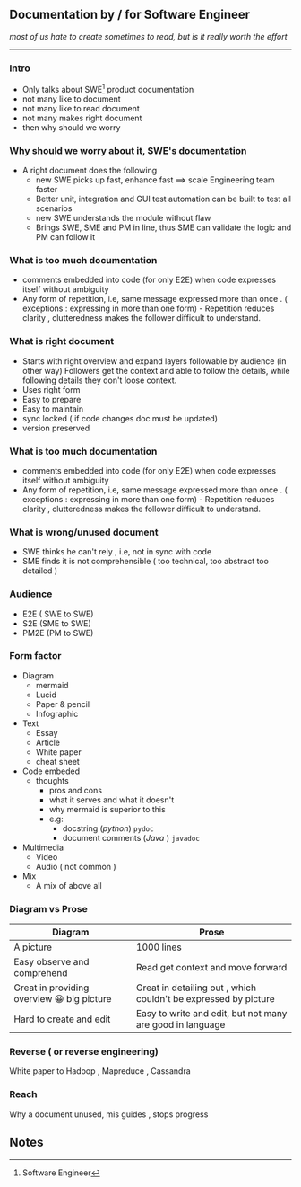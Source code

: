 ## Documentation by / for Software Engineer 
_most of us hate to create sometimes to read, but is it really worth the effort_

---


### Intro
  - Only talks about SWE[^1] product documentation
  - not many like to document 
  - not many like to read document 
  - not many makes right document
  - then why should we worry

### Why should we worry about it, SWE's documentation
  - A right document does the following 
    - new SWE picks up fast, enhance fast ==> scale Engineering team faster
    - Better unit, integration and GUI test automation can be built to test all scenarios
    - new SWE understands the module without flaw
    - Brings SWE, SME and PM in line, thus SME can validate the logic and PM can follow it
  
### What is too much documentation
  - comments embedded into code (for only E2E) when code expresses itself without ambiguity 
  - Any form of repetition, i.e, same message expressed more than once . ( exceptions : expressing in more than one form) - Repetition reduces clarity , clutteredness makes the follower difficult to understand.

### What is right document
  - Starts with right overview and expand layers followable by audience (in other way) Followers get the context and able to follow the details, while following details they don't loose context.
  - Uses right form
  - Easy to prepare 
  - Easy to maintain
  - sync locked ( if code changes doc must be updated)
  - version preserved 

### What is too much documentation
  - comments embedded into code (for only E2E) when code expresses itself without ambiguity 
  - Any form of repetition, i.e, same message expressed more than once . ( exceptions : expressing in more than one form) - Repetition reduces clarity , clutteredness makes the follower difficult to understand.


### What is wrong/unused document
  - SWE thinks he can't rely , i.e, not in sync with code
  - SME finds it is not comprehensible ( too technical, too abstract too detailed )

### Audience
  - E2E ( SWE to SWE)
  - S2E (SME to SWE)
  - PM2E (PM to SWE)
  
### Form factor
  - Diagram
    - mermaid
    - Lucid
    - Paper & pencil
    - Infographic
  - Text
    - Essay
    - Article
    - White paper     
    - cheat sheet
  - Code embeded
    - thoughts 
      - pros and cons
      - what it serves  and what it doesn't
      - why mermaid is superior to this
      - e.g:
        - docstring (_python_) `pydoc`
        - document comments (_Java_ ) `javadoc` 
  - Multimedia
    - Video
    - Audio ( not common )
  - Mix
    - A mix of above all 

### Diagram vs Prose

| Diagram                                            | Prose                                                           |
| -------------------------------------------------- | --------------------------------------------------------------- |
| A picture                                          | 1000 lines                                                      |
| Easy observe and comprehend                        | Read get context and move forward                               |
| Great in providing overview :grinning: big picture | Great in detailing out , which couldn't be expressed by picture |
| Hard to create and edit                            | Easy to write and edit, but not many are good in language       |

### Reverse ( or reverse engineering)
White paper to Hadoop , Mapreduce , Cassandra

### Reach
Why a document unused, mis guides , stops progress

## Notes
[^1]: Software Engineer